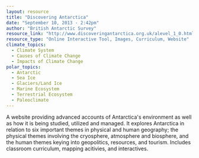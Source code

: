 ```yaml
---
layout: resource
title: "Discovering Antarctica"
date: "September 10, 2013 - 2:42pm"
author: "British Antarctic Survey"
resource_link: "http://www.discoveringantarctica.org.uk/alevel_1_0.html"
resource_type: "Online Interactive Tool, Images, Curriculum, Website"
climate_topics:
  - Climate System
  - Causes of Climate Change
  - Impacts of Climate Change
polar_topics:
  - Antarctic
  - Sea Ice
  - Glaciers/Land Ice
  - Marine Ecosystem
  - Terrestrial Ecosystem
  - Paleoclimate
---
```


A website providing advanced accounts of Antarctica's environment as well as how it is being studied, utilized and managed. It explores Antarctica in relation to six important themes in physical and human geography; the physical themes involving the cryosphere, atmosphere and biosphere, and the human themes keying into geopolitics, resources, and tourism.  Includes classroom curriculum, mapping acitivies, and interactives.